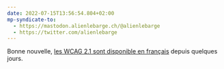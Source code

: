 ```yaml
---
date: 2022-07-15T13:56:54.804+02:00
mp-syndicate-to:
  - https://mastodon.alienlebarge.ch/@alienlebarge
  - https://twitter.com/alienlebarge
---
```

Bonne nouvelle, [les WCAG 2.1 sont disponible en français](https://www.w3.org/Translations/WCAG21-fr/) depuis quelques jours.

